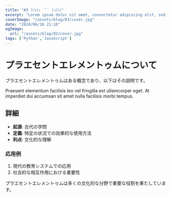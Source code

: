 ```yaml
---
title: "#3 ﾌﾆｬ(ง ˙˘˙ )วﾌﾆｬ"
excerpt: "Lorem ipsum dolor sit amet, consectetur adipiscing elit, sed do eiusmod tempor incididunt ut labore et dolore magna aliqua. Praesent elementum facilisis leo vel fringilla est ullamcorper eget. At imperdiet dui accumsan sit amet nulla facilities morbi tempus."
coverImage: "/assets/blog/03/cover.jpg"
date: "2024/06/18 21:10"
ogImage:
  url: "/assets/blog/03/cover.jpg"
tags: ['Python','JavaScript']
---
```


# プラエセントエレメントゥムについて

プラエセントエレメントゥムはある概念であり、以下はその説明です。

Praesent elementum facilisis leo vel fringilla est ullamcorper eget. At imperdiet dui accumsan sit amet nulla facilisis morbi tempus.

## 詳細

- **起源**: 古代の学問
- **定義**: 特定の状況での効果的な使用方法
- **利点**: 文化的な理解

### 応用例

1. 現代の教育システムでの応用
2. 社会的な相互作用における重要性

プラエセントエレメントゥムは多くの文化的な分野で重要な役割を果たしています。
